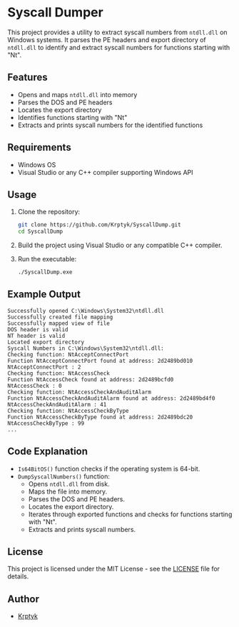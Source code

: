 
# Syscall Dumper

This project provides a utility to extract syscall numbers from `ntdll.dll` on Windows systems. It parses the PE headers and export directory of `ntdll.dll` to identify and extract syscall numbers for functions starting with "Nt".

## Features

- Opens and maps `ntdll.dll` into memory
- Parses the DOS and PE headers
- Locates the export directory
- Identifies functions starting with "Nt"
- Extracts and prints syscall numbers for the identified functions

## Requirements

- Windows OS
- Visual Studio or any C++ compiler supporting Windows API

## Usage

1. Clone the repository:
    ```sh
    git clone https://github.com/Krptyk/SyscallDump.git
    cd SyscallDump
    ```

2. Build the project using Visual Studio or any compatible C++ compiler.

3. Run the executable:
    ```sh
    ./SyscallDump.exe
    ```

## Example Output

```
Successfully opened C:\Windows\System32\ntdll.dll
Successfully created file mapping
Successfully mapped view of file
DOS header is valid
NT header is valid
Located export directory
Syscall Numbers in C:\Windows\System32\ntdll.dll:
Checking function: NtAcceptConnectPort
Function NtAcceptConnectPort found at address: 2d2489bd010
NtAcceptConnectPort : 2
Checking function: NtAccessCheck
Function NtAccessCheck found at address: 2d2489bcfd0
NtAccessCheck : 0
Checking function: NtAccessCheckAndAuditAlarm
Function NtAccessCheckAndAuditAlarm found at address: 2d2489bd4f0
NtAccessCheckAndAuditAlarm : 41
Checking function: NtAccessCheckByType
Function NtAccessCheckByType found at address: 2d2489bdc20
NtAccessCheckByType : 99
...
```

## Code Explanation

- `Is64BitOS()` function checks if the operating system is 64-bit.
- `DumpSyscallNumbers()` function:
  - Opens `ntdll.dll` from disk.
  - Maps the file into memory.
  - Parses the DOS and PE headers.
  - Locates the export directory.
  - Iterates through exported functions and checks for functions starting with "Nt".
  - Extracts and prints syscall numbers.

## License

This project is licensed under the MIT License - see the [LICENSE](LICENSE) file for details.

## Author

- [Krptyk](https://github.com/Krptyk)


